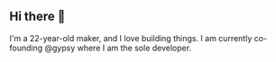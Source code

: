 <h2> Hi there 👋 </h2>
I'm a 22-year-old maker, and I love building things.
I am currently co-founding @gypsy where I am the sole developer.
